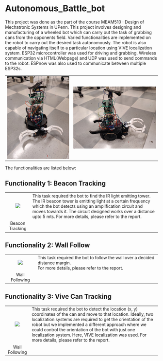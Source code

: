 # Autonomous_Battle_bot

This project was done as the part of the course MEAM510 : Design of Mechatronic Systems in UPenn. This project involves designing and manufacturing of a wheeled bot which can carry out the task of grabbing cans from the opponents field. Varied functionalities are implemented on the robot to carry out the desired task autonomously. The robot is also capable of navigating itself to a particular location using VIVE localization system. ESP32 microcontroller was used for driving and grabbing. Wireless communication via HTML(Webpage) and UDP was used to send commands to the robot. ESPnow was also used to communicate between multiple ESP32s.

<table>
  <tr>
      <td align = "center"> <img src="./Pictures/pic1.jpg"> </td>
<!--       <td align = "center"> <img src="./Pictures/pic2.jpg"> </td> -->
      <td align = "center"> <img src="./Pictures/pic3.jpg"> </td>
  </tr>
</table>

The functionalities are listed below:

## Functionality 1: Beacon Tracking
<table>
  <tr>
      <td align = "center"> <img src="./Pictures/beacon.gif"> </td>
      <td> This task required the bot to find the IR light emitting tower. <br> The IR beacon tower is emitting light at a certain frequency which the bot detects                using an amplification circuit and moves towards it. The circuit designed works over a distance upto 5 mts. For more details, please refer to the report. </td>
  </tr>
  <tr>
      <td align = "center"> Beacon Tracking</td>
  </tr>
</table>

## Functionality 2: Wall Follow

<table>
  <tr>
      <td align = "center"> <img src="./Pictures/wall_follow.gif"> </td>
      <td> This task required the bot to follow the wall over a decided distance margin. <br>  For more details, please refer to the report.</td>
  </tr>
  <tr>
      <td align = "center"> Wall Following</td>
  </tr>
</table>

## Functionality 3: Vive Can Tracking

<table>
  <tr>
      <td align = "center"> <img src="./Pictures/can_track.gif"> </td>
      <td> This task required the bot to detect the location (x, y) coordinates of the can and move to that location. Ideally, two localization systems are required to get the orientation of the robot but we implemented a different approach where we could control the orientation of the bot with just one localization system. Here, VIVE localization was used. For more details, please refer to the report.</td>
  </tr>
  <tr>
      <td align = "center"> Wall Following</td>
  </tr>
</table>

